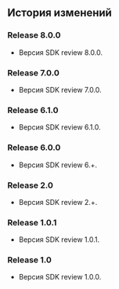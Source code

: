 ## История изменений

### Release 8.0.0
- Версия SDK review 8.0.0.

### Release 7.0.0
- Версия SDK review 7.0.0.

### Release 6.1.0
- Версия SDK review 6.1.0.

### Release 6.0.0
- Версия SDK review 6.+.

### Release 2.0
- Версия SDK review 2.+.

### Release 1.0.1
- Версия SDK review 1.0.1.

### Release 1.0
- Версия SDK review 1.0.0.
